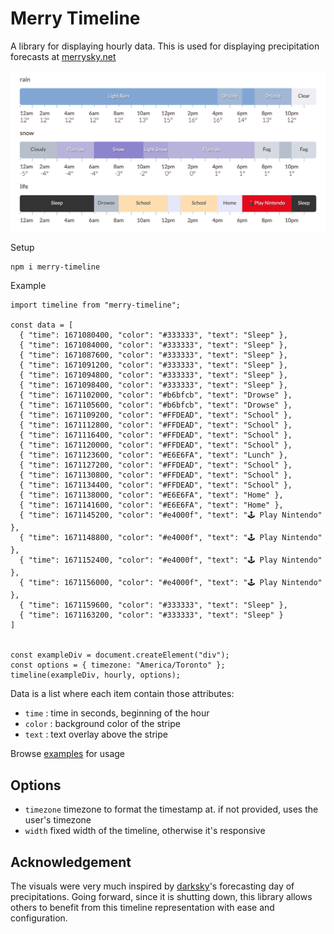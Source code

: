 # Merry Timeline

A library for displaying hourly data. This is used for displaying precipitation forecasts at [merrysky.net](https://merrysky.net/)

<img src="https://raw.githubusercontent.com/guillaume/merry-timeline/master/docs/examples.png" alt="examples" width="600px"/>

Setup

```
npm i merry-timeline
```

Example

```
import timeline from "merry-timeline";

const data = [
  { "time": 1671080400, "color": "#333333", "text": "Sleep" },
  { "time": 1671084000, "color": "#333333", "text": "Sleep" },
  { "time": 1671087600, "color": "#333333", "text": "Sleep" },
  { "time": 1671091200, "color": "#333333", "text": "Sleep" },
  { "time": 1671094800, "color": "#333333", "text": "Sleep" },
  { "time": 1671098400, "color": "#333333", "text": "Sleep" },
  { "time": 1671102000, "color": "#b6bfcb", "text": "Drowse" },
  { "time": 1671105600, "color": "#b6bfcb", "text": "Drowse" },
  { "time": 1671109200, "color": "#FFDEAD", "text": "School" },
  { "time": 1671112800, "color": "#FFDEAD", "text": "School" },
  { "time": 1671116400, "color": "#FFDEAD", "text": "School" },
  { "time": 1671120000, "color": "#FFDEAD", "text": "School" },
  { "time": 1671123600, "color": "#E6E6FA", "text": "Lunch" },
  { "time": 1671127200, "color": "#FFDEAD", "text": "School" },
  { "time": 1671130800, "color": "#FFDEAD", "text": "School" },
  { "time": 1671134400, "color": "#FFDEAD", "text": "School" },
  { "time": 1671138000, "color": "#E6E6FA", "text": "Home" },
  { "time": 1671141600, "color": "#E6E6FA", "text": "Home" },
  { "time": 1671145200, "color": "#e4000f", "text": "🕹 Play Nintendo" },
  { "time": 1671148800, "color": "#e4000f", "text": "🕹 Play Nintendo" },
  { "time": 1671152400, "color": "#e4000f", "text": "🕹 Play Nintendo" },
  { "time": 1671156000, "color": "#e4000f", "text": "🕹 Play Nintendo" },
  { "time": 1671159600, "color": "#333333", "text": "Sleep" },
  { "time": 1671163200, "color": "#333333", "text": "Sleep" }
]


const exampleDiv = document.createElement("div");
const options = { timezone: "America/Toronto" };
timeline(exampleDiv, hourly, options);
```

Data is a list where each item contain those attributes:

- `time` : time in seconds, beginning of the hour
- `color` : background color of the stripe
- `text` : text overlay above the stripe

Browse [examples](https://guillaume.github.io/merry-timeline/examples/) for usage

## Options

- `timezone` timezone to format the timestamp at. if not provided, uses the user's timezone
- `width` fixed width of the timeline, otherwise it's responsive

## Acknowledgement

The visuals were very much inspired by [darksky](!https://darksky.net/)'s forecasting day of precipitations. Going forward, since it is shutting down, this library allows others to benefit from this timeline representation with ease and configuration.
